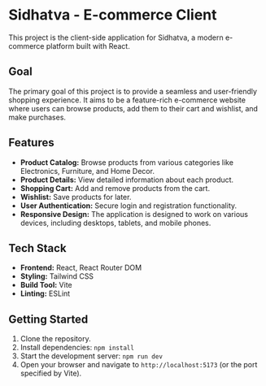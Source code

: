 # Sidhatva - E-commerce Client

This project is the client-side application for Sidhatva, a modern e-commerce platform built with React.

## Goal

The primary goal of this project is to provide a seamless and user-friendly shopping experience. It aims to be a feature-rich e-commerce website where users can browse products, add them to their cart and wishlist, and make purchases.

## Features

*   **Product Catalog:** Browse products from various categories like Electronics, Furniture, and Home Decor.
*   **Product Details:** View detailed information about each product.
*   **Shopping Cart:** Add and remove products from the cart.
*   **Wishlist:** Save products for later.
*   **User Authentication:** Secure login and registration functionality.
*   **Responsive Design:** The application is designed to work on various devices, including desktops, tablets, and mobile phones.

## Tech Stack

*   **Frontend:** React, React Router DOM
*   **Styling:** Tailwind CSS
*   **Build Tool:** Vite
*   **Linting:** ESLint

## Getting Started

1.  Clone the repository.
2.  Install dependencies: `npm install`
3.  Start the development server: `npm run dev`
4.  Open your browser and navigate to `http://localhost:5173` (or the port specified by Vite).